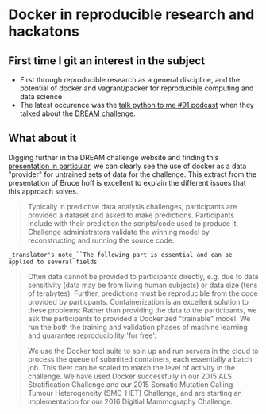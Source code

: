 # Docker in reproducible research and hackatons 

## First time I git an interest in the subject
 - First through reproducible research as a general discipline, and the potential of docker and vagrant/packer for reproducible computing and data science
 - The latest occurence was the [talk python to me \#91 podcast](https://talkpython.fm/episodes/show/91/top-10-data-science-stories-of-2016) when they talked about the [DREAM challenge](https://www.synapse.org/#!Synapse:syn4224222/wiki/401743).

## What about it
Digging further in the DREAM challenge website and finding this [presentation in particular](http://fr.slideshare.net/Docker/docker-in-open-science-data-analysis-challenges-by-bruce-hoff), we can clearly see the use of docker as a data "provider" for untrained sets of data for the challenge. This extract from the presentation of Bruce hoff is excellent to explain the different issues that this approach solves.


>Typically in predictive data analysis challenges, participants are provided a dataset and asked to make predictions. Participants include with their prediction the scripts/code used to produce it. Challenge administrators validate the winning model by reconstructing and running the source code.

`_translator's note_``The following part is essential and can be applied to several fields` 
>Often data cannot be provided to participants directly, e.g. due to data sensitivity (data may be from living human subjects) or data size (tens of terabytes). Further, predictions must be reproducible from the code provided by particpants. Containerization is an excellent solution to these problems: Rather than providing the data to the participants, we ask the participants to provided a Dockerized "trainable" model. We run the both the training and validation phases of machine learning and guarantee reproducibility 'for free'.

>We use the Docker tool suite to spin up and run servers in the cloud to process the queue of submitted containers, each essentially a batch job. This fleet can be scaled to match the level of activity in the challenge. We have used Docker successfully in our 2015 ALS Stratification Challenge and our 2015 Somatic Mutation Calling Tumour Heterogeneity (SMC-HET) Challenge, and are starting an implementation for our 2016 Digitial Mammography Challenge. 
